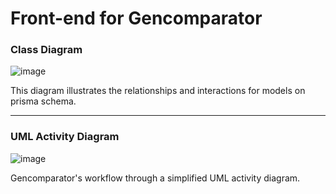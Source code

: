 # Front-end for Gencomparator

### Class Diagram

![image](https://github.com/psymore/gencomparator-backend/assets/95416465/131fa596-92cc-4439-9694-1bfc250792ae)

This diagram illustrates the relationships and interactions for models on prisma schema. 

---

### UML Activity Diagram

![image](https://github.com/psymore/gencomparator-backend/assets/95416465/2d259e14-e0ba-4b17-bae1-daa7cfcf93ac)

Gencomparator's workflow through a simplified UML activity diagram.

